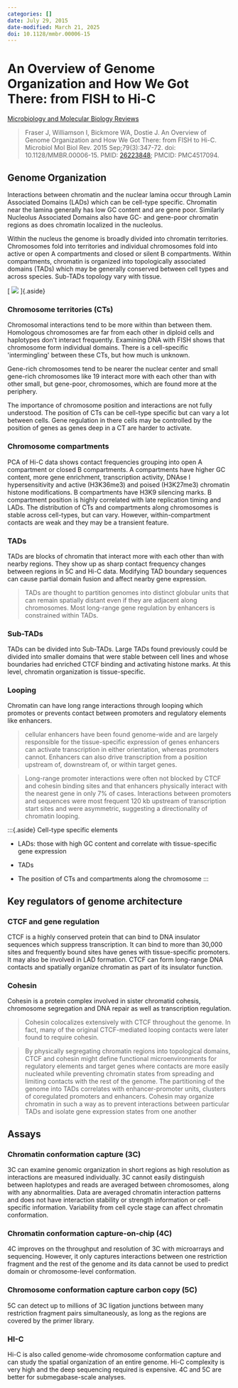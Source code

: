 ```yaml
---
categories: []
date: July 29, 2015
date-modified: March 21, 2025
doi: 10.1128/mmbr.00006-15
---
```


# An Overview of Genome Organization and How We Got There: from FISH to Hi-C

[Microbiology and Molecular Biology Reviews](https://journals.asm.org/doi/10.1128/MMBR.00006-15)

> Fraser J, Williamson I, Bickmore WA, Dostie J. An Overview of Genome
> Organization and How We Got There: from FISH to Hi-C. Microbiol Mol Biol Rev.
> 2015 Sep;79(3):347-72. doi: 10.1128/MMBR.00006-15. PMID:
> [26223848](https://pubmed.ncbi.nlm.nih.gov/26223848); PMCID: PMC4517094.

## Genome Organization

Interactions between chromatin and the nuclear lamina occur through Lamin
Associated Domains (LADs) which can be cell-type specific. Chromatin near the
lamina generally has low GC content and are gene poor. Similarly Nucleolus
Associated Domains also have GC- and gene-poor chromatin regions as does
chromatin localized in the nucleolus.

Within the nucleus the genome is broadly divided into chromatin territories.
Chromosomes fold into territories and individual chromosomes fold into active or
open A compartments and closed or silent B compartments. Within compartments,
chromatin is organized into topologically associated domains (TADs) which may be
generally conserved between cell types and across species. Sub-TADs topology
vary with tissue.

[ ![](https://journals.asm.org/cms/10.1128/mmbr.00006-15/asset/8377dbcb-0fe0-41d2-8334-1e3e448281c0/assets/graphic/zmr0031523970003.jpeg) ]{.aside}

### Chromosome territories (CTs)

Chromosomal interactions tend to be more within than between them. Homologous
chromosomes are far from each other in diploid cells and haplotypes don't
interact frequently. Examining DNA with FISH shows that chromosome form
individual domains. There is a cell-specific 'intermingling' between these CTs,
but how much is unknown.

Gene-rich chromosomes tend to be nearer the nuclear center and small gene-rich
chromosomes like 19 interact more with each other than with other small, but
gene-poor, chromosomes, which are found more at the periphery.

The importance of chromosome position and interactions are not fully understood.
The position of CTs can be cell-type specific but can vary a lot between cells.
Gene regulation in there cells may be controlled by the position of genes as
genes deep in a CT are harder to activate.

### Chromosome compartments

PCA of Hi-C data shows contact frequencies grouping into open A compartment or
closed B compartments. A compartments have higher GC content, more gene
enrichment, transcription activity, DNAse I hypersensitivity and active
(H3K36me3) and poised (H3K27me3) chromatin histone modifications. B compartments
have H3K9 silencing marks. B compartment position is highly correlated with late
replication timing and LADs. The distribution of CTs and compartments along
chromosomes is stable across cell-types, but can vary. However,
within-compartment contacts are weak and they may be a transient feature.


### TADs

TADs are blocks of chromatin that interact more with each other than with nearby
regions. They show up as sharp contact frequency changes between regions in 5C
and Hi-C data. Modifying TAD boundary sequences can cause partial domain fusion
and affect nearby gene expression.

> TADs are thought to partition genomes into distinct globular units that can
> remain spatially distant even if they are adjacent along chromosomes. Most
> long-range gene regulation by enhancers is constrained within TADs.

### Sub-TADs


TADs can be divided into Sub-TADs. Large TADs found previously could be divided
into smaller domains that were stable between cell lines and whose boundaries
had enriched CTCF binding and activating histone marks. At this level, chromatin
organization is tissue-specific.

### Looping


Chromatin can have long range interactions through looping which promotes or
prevents contact between promoters and regulatory elements like enhancers.
> cellular enhancers have been found genome-wide and are largely responsible for
> the tissue-specific expression of genes enhancers can activate transcription
> in either orientation, whereas promoters cannot. Enhancers can also drive
> transcription from a position upstream of, downstream of, or within target
> genes.

> Long-range promoter interactions were often not blocked by CTCF and cohesin
> binding sites and that enhancers physically interact with the nearest gene in
> only 7% of cases. Interactions between promoters and sequences were most
> frequent 120 kb upstream of transcription start sites and were asymmetric,
> suggesting a directionality of chromatin looping.


:::{.aside}
Cell-type specific elements

- LADs: those with high GC content and correlate with tissue-specific gene
  expression

- TADs

- The position of CTs and compartments along the chromosome
:::


## Key regulators of genome architecture

### CTCF and gene regulation

CTCF is a highly conserved protein that can bind to DNA insulator sequences
which suppress transcription. It can bind to more than 30,000 sites and
frequently bound sites have genes with tissue-specific promoters. It may also be
involved in LAD formation. CTCF can form long-range DNA contacts and spatially
organize chromatin as part of its insulator function.

### Cohesin

Cohesin is a protein complex involved in sister chromatid cohesis, chromosome
segregation and DNA repair as well as transcription regulation.
> Cohesin colocalizes extensively with CTCF throughout the genome. In fact, many
> of the original CTCF-mediated looping contacts were later found to require
> cohesin.

> By physically segregating chromatin regions into topological domains, CTCF and
> cohesin might define functional microenvironments for regulatory elements and
> target genes where contacts are more easily nucleated while preventing
> chromatin states from spreading and limiting contacts with the rest of the
> genome. The partitioning of the genome into TADs correlates with
> enhancer-promoter units, clusters of coregulated promoters and enhancers.
> Cohesin may organize chromatin in such a way as to prevent interactions
> between particular TADs and isolate gene expression states from one another

## Assays



### Chromatin conformation capture (3C)

3C can examine genomic organization in short regions as high resolution as
interactions are measured individually. 3C cannot easily distinguish between
haplotypes and reads are averaged between chromosomes, along with any
abnormalities. Data are averaged chromatin interaction patterns and does not
have interaction stability or strength information or cell-specific information.
Variability from cell cycle stage can affect chromatin conformation.

### Chromatin conformation capture-on-chip (4C)

4C improves on the throughput and resolution of 3C with microarrays and
sequencing. However, it only captures interactions between one restriction
fragment and the rest of the genome and its data cannot be used to predict
domain or chromosome-level conformation.

### Chromosome conformation capture carbon copy (5C)

5C can detect up to millions of 3C ligation junctions between many restriction
fragment pairs simultaneously, as long as the regions are covered by the primer
library.


### HI-C

Hi-C is also called genome-wide chromosome conformation capture and can study
the spatial organization of an entire genome. Hi-C complexity is very high and
the deep sequencing required is expensive. 4C and 5C are better for
submegabase-scale analyses.
